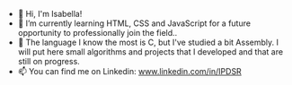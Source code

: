 - 👋 Hi, I'm Isabella!
- 👀 I’m currently learning HTML, CSS and JavaScript for a future opportunity to professionally join the field.. 
- 🌱 The language I know the most is C, but I've studied a bit Assembly. I will put here small algorithms and projects that I developed and that are still on progress.
- 📫 You can find me on Linkedin: www.linkedin.com/in/IPDSR

<!---
IPDSR/IPDSR is a ✨ special ✨ repository because its `README.md` (this file) appears on your GitHub profile.
You can click the Preview link to take a look at your changes.
--->
